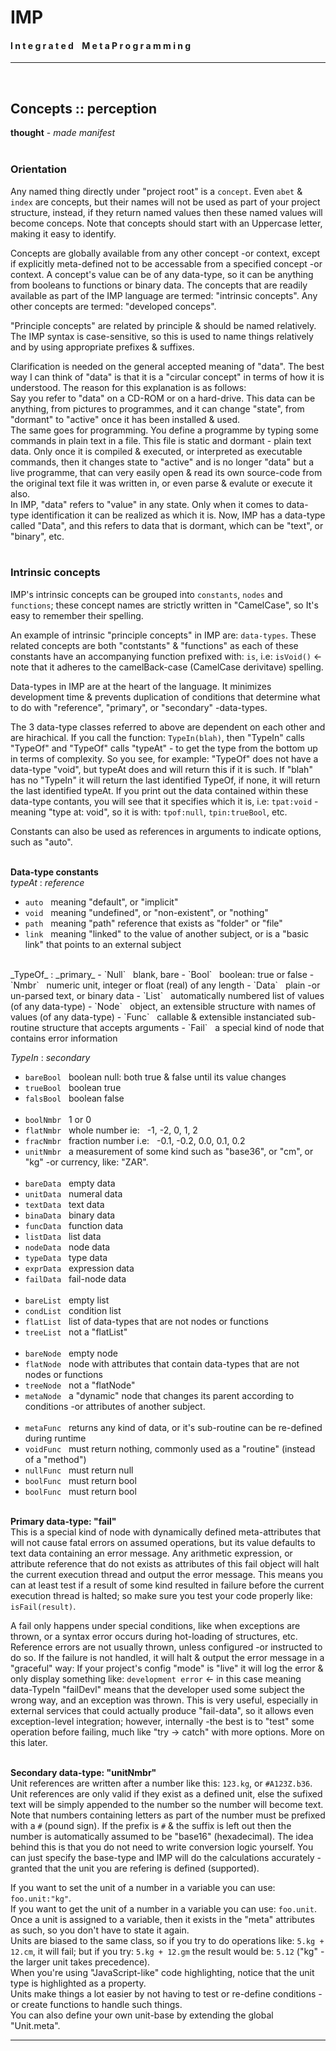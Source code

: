 # IMP
#### I n t e g r a t e d &nbsp;&nbsp; M e t a P r o g r a m m i n g
***
<br>




## Concepts :: perception
**thought** - _made manifest_
<br><br>

### Orientation
Any named thing directly under "project root" is a `concept`. Even `abet` & `index` are concepts, but their names will not be used as part of your project structure, instead, if they return named values then these named values will become conceps. Note that concepts should start with an Uppercase letter, making it easy to identify.

Concepts are globally available from any other concept -or context, except if explicitly meta-defined not to be accessable from a specified concept -or context. A concept's value can be of any data-type, so it can be anything from booleans to functions or binary data. The concepts that are readily available as part of the IMP language are termed: "intrinsic concepts". Any other concepts are termed: "developed conceps".

"Principle concepts" are related by principle & should be named relatively. The IMP syntax is case-sensitive, so this is used to name things relatively and by using appropriate prefixes & suffixes.

Clarification is needed on the general accepted meaning of "data". The best way I can think of "data" is that it is a "circular concept" in terms of how it is understood. The reason for this explanation is as follows:<br>
Say you refer to "data" on a CD-ROM or on a hard-drive. This data can be anything, from pictures to programmes, and it can change "state", from "dormant" to "active" once it has been installed & used.<br>
The same goes for programming. You define a programme by typing some commands in plain text in a file. This file is static and dormant - plain text data. Only once it is compiled & executed, or interpreted as executable commands, then it changes state to "active" and is no longer "data" but a live programme, that can very easily open & read its own source-code from the original text file it was written in, or even parse & evalute or execute it also.<br>
In IMP, "data" refers to "value" in any state. Only when it comes to data-type identification it can be realized as which it is. Now, IMP has a data-type called "Data", and this refers to data that is dormant, which can be "text", or "binary", etc.
<br><br>

### Intrinsic concepts
IMP's intrinsic concepts can be grouped into `constants`, `nodes` and `functions`; these concept names are strictly written in "CamelCase", so It's easy to remember their spelling.<br>

An example of intrinsic "principle concepts" in IMP are: `data-types`. These related concepts are both "contstants" & "functions" as each of these constants have an accompanying function prefixed with: `is`, i.e: `isVoid()` <- note that it adheres to the camelBack-case (CamelCase derivitave) spelling.

Data-types in IMP are at the heart of the language. It minimizes development time & prevents duplication of conditions that determine what to do with "reference", "primary", or "secondary" -data-types.

The 3 data-type classes referred to above are dependent on each other and are hirachical. If you call the function: `TypeIn(blah)`, then "TypeIn" calls "TypeOf" and "TypeOf" calls "typeAt" - to get the type from the bottom up in terms of complexity. So you see, for example: "TypeOf" does not have a data-type "void", but typeAt does and will return this if it is such. If "blah" has no "TypeIn" it will return the last identified TypeOf, if none, it will return the last identified typeAt. If you print out the data contained within these data-type contants, you will see that it specifies which it is, i.e: `tpat:void` -meaning "type at: void", so it is with: `tpof:null`, `tpin:trueBool`, etc.<br>

Constants can also be used as references in arguments to indicate options, such as "auto".
<br><br>

**Data-type constants**
<br>
_typeAt_ : _reference_
- `auto` &nbsp; meaning "default", or "implicit"
- `void` &nbsp; meaning "undefined", or "non-existent", or "nothing"
- `path` &nbsp; meaning "path" reference that exists as "folder" or "file"
- `link` &nbsp; meaning "linked" to the value of another subject, or is a "basic link" that points to an external subject

<br>
_TypeOf_ : _primary_
- `Null` &nbsp; blank, bare
- `Bool` &nbsp; boolean: true or false
- `Nmbr` &nbsp; numeric unit, integer or float (real) of any length
- `Data` &nbsp; plain -or un-parsed text, or binary data
- `List` &nbsp; automatically numbered list of values (of any data-type)
- `Node` &nbsp; object, an extensible structure with names of values (of any data-type)
- `Func` &nbsp; callable & extensible instanciated sub-routine structure that accepts arguments
- `Fail` &nbsp; a special kind of node that contains error information

_TypeIn_ : _secondary_
- `bareBool` &nbsp; boolean null: both true & false until its value changes
- `trueBool` &nbsp; boolean true
- `falsBool` &nbsp; boolean false
<br><br>
- `boolNmbr` &nbsp; 1 or 0
- `flatNmbr` &nbsp; whole number ie: &nbsp; -1, -2, 0, 1, 2
- `fracNmbr` &nbsp; fraction number i.e: &nbsp; -0.1, -0.2, 0.0, 0.1, 0.2
- `unitNmbr` &nbsp; a measurement of some kind such as "base36", or "cm", or "kg" -or currency, like: "ZAR".
<br><br>
- `bareData` &nbsp; empty data
- `unitData` &nbsp; numeral data
- `textData` &nbsp; text data
- `binaData` &nbsp; binary data
- `funcData` &nbsp; function data
- `listData` &nbsp; list data
- `nodeData` &nbsp; node data
- `typeData` &nbsp; type data
- `exprData` &nbsp; expression data
- `failData` &nbsp; fail-node data
<br><br>
- `bareList` &nbsp; empty list
- `condList` &nbsp; condition list
- `flatList` &nbsp; list of data-types that are not nodes or functions
- `treeList` &nbsp; not a "flatList"
<br><br>
- `bareNode` &nbsp; empty node
- `flatNode` &nbsp; node with attributes that contain data-types that are not nodes or functions
- `treeNode` &nbsp; not a "flatNode"
- `metaNode` &nbsp; a "dynamic" node that changes its parent according to conditions -or attributes of another subject.
<br><br>
- `metaFunc` &nbsp; returns any kind of data, or it's sub-routine can be re-defined during runtime
- `voidFunc` &nbsp; must return nothing, commonly used as a "routine" (instead of a "method")
- `nullFunc` &nbsp; must return null
- `boolFunc` &nbsp; must return bool
- `boolFunc` &nbsp; must return bool
<br><br>

**Primary data-type: "fail"**
<br>
This is a special kind of node with dynamically defined meta-attributes that will not cause fatal errors on assumed operations, but its value defaults to text data containing an error message. Any arithmetic expression, or attribute reference that do not exists as attributes of this fail object will halt the current execution thread and output the error message. This means you can at least test if a result of some kind resulted in failure before the current execution thread is halted; so make sure you test your code properly like: `isFail(result)`.

A fail only happens under special conditions, like when exceptions are thrown, or a syntax error occurs during hot-loading of structures, etc. Reference errors are not usually thrown, unless configured -or instructed to do so. If the failure is not handled, it will halt & output the error message in a "graceful" way: If your project's config "mode" is "live" it will log the error & only display something like: `development error` <- in this case meaning data-TypeIn "failDevl" means that the developer used some subject the wrong way, and an exception was thrown. This is very useful, especially in external services that could actually produce "fail-data", so it allows even exception-level integration; however, internally -the best is to "test" some operation before failing, much like "try -> catch" with more options. More on this later.
<br><br>

**Secondary data-type: "unitNmbr"**
<br>
Unit references are written after a number like this: `123.kg`, or `#A123Z.b36`. Unit references are only valid if they exist as a defined unit, else the sufixed text will be simply appended to the number so the number will become text.<br>
Note that numbers containing letters as part of the number must be prefixed with a `#` (pound sign). If the prefix is `#` & the suffix is left out then the number is automatically assumed to be "base16" (hexadecimal). The idea behind this is that you do not need to write conversion logic yourself. You can just specify the base-type and IMP will do the calculations accurately -granted that the unit you are refering is defined (supported).<br>

If you want to set the unit of a number in a variable you can use: `foo.unit:"kg"`.<br>If you want to get the unit of a number in a variable you can use: `foo.unit`.<br>Once a unit is assigned to a variable, then it exists in the "meta" attributes as such, so you don't have to state it again.<br>Units are biased to the same class, so if you try to do operations like: `5.kg + 12.cm`, it will fail; but if you try: `5.kg + 12.gm` the result would be: `5.12` ("kg" - the larger unit takes precedence).<br>When you're using "JavaScript-like" code highlighting, notice that the unit type is highlighted as a property.<br>Units make things a lot easier by not having to test or re-define conditions -or create functions to handle such things.<br>You can also define your own unit-base by extending the global "Unit.meta".
<br>
***
